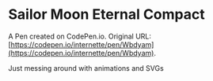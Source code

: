 # Sailor Moon Eternal Compact

A Pen created on CodePen.io. Original URL: [https://codepen.io/internette/pen/Wbdyam](https://codepen.io/internette/pen/Wbdyam).

Just messing around with animations and SVGs